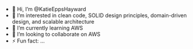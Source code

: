 - 👋 Hi, I’m @KatieEppsHayward
- 👀 I’m interested in clean code, SOLID design principles, domain-driven design, and scalable architecture
- 🌱 I’m currently learning AWS
- 💞️ I’m looking to collaborate on AWS
- ⚡ Fun fact: ...

<!---
KatieEppsHayward/KatieEppsHayward is a ✨ special ✨ repository because its `README.md` (this file) appears on your GitHub profile.
You can click the Preview link to take a look at your changes.
--->
